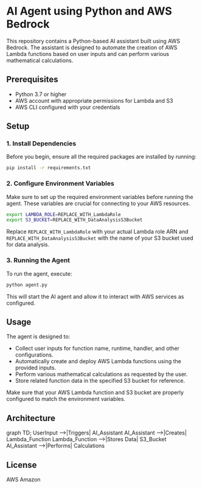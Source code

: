 
# AI Agent using Python and AWS Bedrock

This repository contains a Python-based AI assistant built using AWS Bedrock. The assistant is designed to automate the creation of AWS Lambda functions based on user inputs and can perform various mathematical calculations.

## Prerequisites

- Python 3.7 or higher
- AWS account with appropriate permissions for Lambda and S3
- AWS CLI configured with your credentials

## Setup

### 1. Install Dependencies

Before you begin, ensure all the required packages are installed by running:

```bash
pip install -r requirements.txt
```

### 2. Configure Environment Variables

Make sure to set up the required environment variables before running the agent. These variables are crucial for connecting to your AWS resources.

```bash
export LAMBDA_ROLE=REPLACE_WITH_LambdaRole
export S3_BUCKET=REPLACE_WITH_DataAnalysisS3Bucket
```

Replace `REPLACE_WITH_LambdaRole` with your actual Lambda role ARN and `REPLACE_WITH_DataAnalysisS3Bucket` with the name of your S3 bucket used for data analysis.

### 3. Running the Agent

To run the agent, execute:

```bash
python agent.py
```

This will start the AI agent and allow it to interact with AWS services as configured.

## Usage

The agent is designed to:

- Collect user inputs for function name, runtime, handler, and other configurations.
- Automatically create and deploy AWS Lambda functions using the provided inputs.
- Perform various mathematical calculations as requested by the user.
- Store related function data in the specified S3 bucket for reference.

Make sure that your AWS Lambda function and S3 bucket are properly configured to match the environment variables.

## Architecture

graph TD;
    UserInput -->|Triggers| AI_Assistant
    AI_Assistant -->|Creates| Lambda_Function
    Lambda_Function -->|Stores Data| S3_Bucket
    AI_Assistant -->|Performs| Calculations

## License

AWS Amazon
